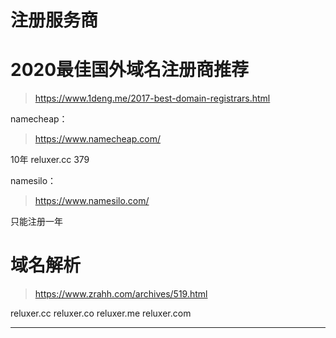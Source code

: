 # 注册服务商

# 2020最佳国外域名注册商推荐
> https://www.1deng.me/2017-best-domain-registrars.html

namecheap：
> https://www.namecheap.com/  

10年 reluxer.cc 379

namesilo：
> https://www.namesilo.com/ 

只能注册一年


# 域名解析

> https://www.zrahh.com/archives/519.html



reluxer.cc 
reluxer.co
reluxer.me
reluxer.com



---
